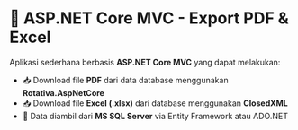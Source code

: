 # 📄 ASP.NET Core MVC - Export PDF & Excel

Aplikasi sederhana berbasis **ASP.NET Core MVC** yang dapat melakukan:

- 📥 Download file **PDF** dari data database menggunakan **Rotativa.AspNetCore**
- 📥 Download file **Excel (.xlsx)** dari database menggunakan **ClosedXML**
- 💾 Data diambil dari **MS SQL Server** via Entity Framework atau ADO.NET
